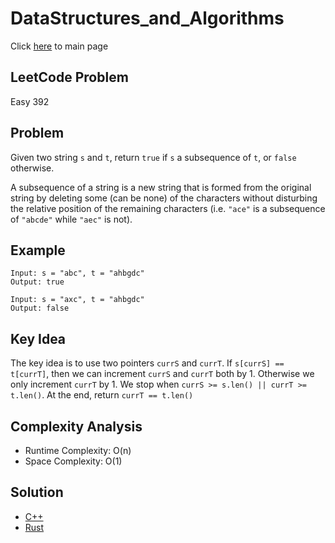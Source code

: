 # DataStructures_and_Algorithms
Click [here](../../README.md) to main page

## LeetCode Problem
Easy 392

## Problem
Given two string `s` and `t`, return `true` if `s` a subsequence of `t`, or `false` otherwise.

A subsequence of a string is a new string that is formed from the original string by deleting some (can be none) of the characters without disturbing the relative position of the remaining characters (i.e. `"ace"` is a subsequence of `"abcde"` while `"aec"` is not).

## Example
```
Input: s = "abc", t = "ahbgdc"
Output: true

Input: s = "axc", t = "ahbgdc"
Output: false
```

## Key Idea
The key idea is to use two pointers `currS` and `currT`. If `s[currS] == t[currT]`, then we can increment `currS` and `currT` both by 1. Otherwise we only increment `currT` by 1. We stop when `currS >= s.len() || currT >= t.len()`. At the end, return `currT == t.len()` 

## Complexity Analysis
- Runtime Complexity: O(n)
- Space Complexity: O(1)

## Solution
- [C++](./solution.cpp)
- [Rust](./solution.rs)